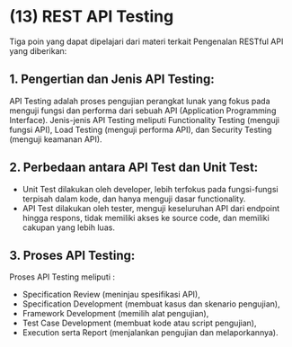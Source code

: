 # (13) REST API Testing
Tiga poin yang dapat dipelajari dari materi terkait Pengenalan RESTful API yang diberikan:

## 1. Pengertian dan Jenis API Testing:
API Testing adalah proses pengujian perangkat lunak yang fokus pada menguji fungsi dan performa dari sebuah API (Application Programming Interface).
Jenis-jenis API Testing meliputi Functionality Testing (menguji fungsi API), Load Testing (menguji performa API), dan Security Testing (menguji keamanan API).

## 2. Perbedaan antara API Test dan Unit Test:
- Unit Test dilakukan oleh developer, lebih terfokus pada fungsi-fungsi terpisah dalam kode, dan hanya menguji dasar functionality.
-  API Test dilakukan oleh tester, menguji keseluruhan API dari endpoint hingga respons, tidak memiliki akses ke source code, dan memiliki cakupan yang lebih luas.

## 3. Proses API Testing:
Proses API Testing meliputi :
- Specification Review (meninjau spesifikasi API), 
- Specification Development (membuat kasus dan skenario pengujian), 
- Framework Development (memilih alat pengujian), 
- Test Case Development (membuat kode atau script pengujian), 
- Execution serta Report (menjalankan pengujian dan melaporkannya).
